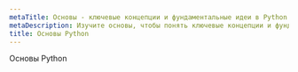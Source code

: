```yaml
---
metaTitle: Основы - ключевые концепции и фундаментальные идеи в Python
metaDescription: Изучите основы, чтобы понять ключевые концепции и фундаментальные идеи в Python
title: Основы Python
---
```

Основы Python
